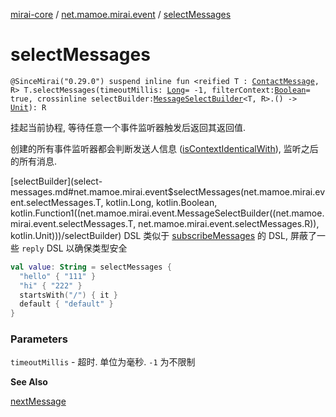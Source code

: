 [mirai-core](../index.md) / [net.mamoe.mirai.event](index.md) / [selectMessages](./select-messages.md)

# selectMessages

`@SinceMirai("0.29.0") suspend inline fun <reified T : `[`ContactMessage`](../net.mamoe.mirai.message/-contact-message/index.md)`, R> T.selectMessages(timeoutMillis: `[`Long`](https://kotlinlang.org/api/latest/jvm/stdlib/kotlin/-long/index.html)` = -1, filterContext: `[`Boolean`](https://kotlinlang.org/api/latest/jvm/stdlib/kotlin/-boolean/index.html)` = true, crossinline selectBuilder: `[`MessageSelectBuilder`](-message-select-builder/index.md)`<T, R>.() -> `[`Unit`](https://kotlinlang.org/api/latest/jvm/stdlib/kotlin/-unit/index.html)`): R`

挂起当前协程, 等待任意一个事件监听器触发后返回其返回值.

创建的所有事件监听器都会判断发送人信息 ([isContextIdenticalWith](../net.mamoe.mirai.message/is-context-identical-with.md)), 监听之后的所有消息.

[selectBuilder](select-messages.md#net.mamoe.mirai.event$selectMessages(net.mamoe.mirai.event.selectMessages.T, kotlin.Long, kotlin.Boolean, kotlin.Function1((net.mamoe.mirai.event.MessageSelectBuilder((net.mamoe.mirai.event.selectMessages.T, net.mamoe.mirai.event.selectMessages.R)), kotlin.Unit)))/selectBuilder) DSL 类似于 [subscribeMessages](kotlinx.coroutines.-coroutine-scope/subscribe-messages.md) 的 DSL, 屏蔽了一些 `reply` DSL 以确保类型安全

``` kotlin
val value: String = selectMessages {
  "hello" { "111" }
  "hi" { "222" }
  startsWith("/") { it }
  default { "default" }
}
```

### Parameters

`timeoutMillis` - 超时. 单位为毫秒. `-1` 为不限制

**See Also**

[nextMessage](../net.mamoe.mirai.message/next-message.md)

